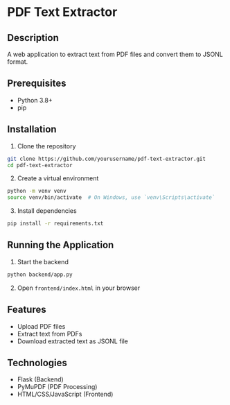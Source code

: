 # PDF Text Extractor

## Description
A web application to extract text from PDF files and convert them to JSONL format.

## Prerequisites
- Python 3.8+
- pip

## Installation

1. Clone the repository
```bash
git clone https://github.com/yourusername/pdf-text-extractor.git
cd pdf-text-extractor
```

2. Create a virtual environment
```bash
python -m venv venv
source venv/bin/activate  # On Windows, use `venv\Scripts\activate`
```

3. Install dependencies
```bash
pip install -r requirements.txt
```

## Running the Application

1. Start the backend
```bash
python backend/app.py
```

2. Open `frontend/index.html` in your browser

## Features
- Upload PDF files
- Extract text from PDFs
- Download extracted text as JSONL file

## Technologies
- Flask (Backend)
- PyMuPDF (PDF Processing)
- HTML/CSS/JavaScript (Frontend)